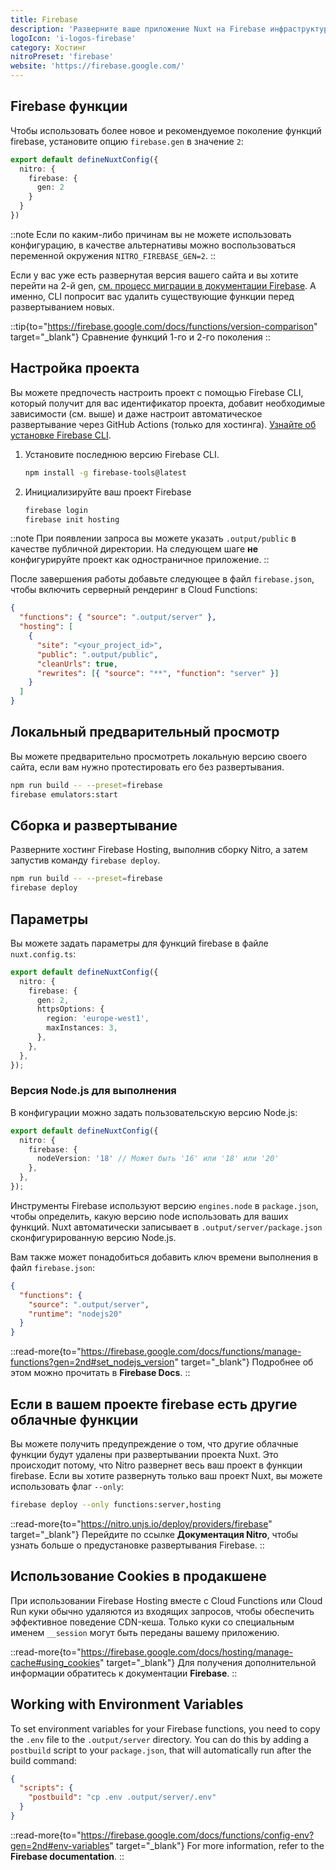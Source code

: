 ```yaml
---
title: Firebase
description: 'Разверните ваше приложение Nuxt на Firebase инфраструктуре.'
logoIcon: 'i-logos-firebase'
category: Хостинг
nitroPreset: 'firebase'
website: 'https://firebase.google.com/'
---
```


## Firebase функции

Чтобы использовать более новое и рекомендуемое поколение функций firebase, установите опцию `firebase.gen` в значение `2`:

```ts [nuxt.config.ts]
export default defineNuxtConfig({
  nitro: {
    firebase: {
      gen: 2
    }
  }
})
```

::note
Если по каким-либо причинам вы не можете использовать конфигурацию, в качестве альтернативы можно воспользоваться переменной окружения `NITRO_FIREBASE_GEN=2`.
::

Если у вас уже есть развернутая версия вашего сайта и вы хотите перейти на 2-й gen, [см. процесс миграции в документации Firebase](https://firebase.google.com/docs/functions/2nd-gen-upgrade). А именно, CLI попросит вас удалить существующие функции перед развертыванием новых.

::tip{to="https://firebase.google.com/docs/functions/version-comparison" target="_blank"}
Сравнение функций 1-го и 2-го поколения
::

## Настройка проекта

Вы можете предпочесть настроить проект с помощью Firebase CLI, который получит для вас идентификатор проекта, добавит необходимые зависимости (см. выше) и даже настроит автоматическое развертывание через GitHub Actions (только для хостинга). [Узнайте об установке Firebase CLI](https://firebase.google.com/docs/cli#windows-npm).

1. Установите последнюю версию Firebase CLI.

    ```bash [Terminal]
    npm install -g firebase-tools@latest
    ```

2. Инициализируйте ваш проект Firebase

    ```bash [Terminal]
    firebase login
    firebase init hosting
    ```

::note
При появлении запроса вы можете указать `.output/public` в качестве публичной директории. На следующем шаге **не** конфигурируйте проект как одностраничное приложение.
::

После завершения работы добавьте следующее в файл `firebase.json`, чтобы включить серверный рендеринг в Cloud Functions:

```json [firebase.json]
{
  "functions": { "source": ".output/server" },
  "hosting": [
    {
      "site": "<your_project_id>",
      "public": ".output/public",
      "cleanUrls": true,
      "rewrites": [{ "source": "**", "function": "server" }]
    }
  ]
}
```

## Локальный предварительный просмотр

Вы можете предварительно просмотреть локальную версию своего сайта, если вам нужно протестировать его без развертывания.

```bash
npm run build -- --preset=firebase
firebase emulators:start
```

## Сборка и развертывание

Разверните хостинг Firebase Hosting, выполнив сборку Nitro, а затем запустив команду `firebase deploy`.

```bash
npm run build -- --preset=firebase
firebase deploy
```

## Параметры

Вы можете задать параметры для функций firebase в файле `nuxt.config.ts`:

```ts [nuxt.config.ts]
export default defineNuxtConfig({
  nitro: {
    firebase: {
      gen: 2,
      httpsOptions: {
        region: 'europe-west1',
        maxInstances: 3,
      },
    },
  },
});
```

### Версия Node.js для выполнения

В конфигурации можно задать пользовательскую версию Node.js:

```ts [nuxt.config.ts]
export default defineNuxtConfig({
  nitro: {
    firebase: {
      nodeVersion: '18' // Может быть '16' или '18' или '20'
    },
  },
});
```

Инструменты Firebase используют версию `engines.node` в `package.json`, чтобы определить, какую версию node использовать для ваших функций. Nuxt автоматически записывает в `.output/server/package.json` сконфигурированную версию Node.js.

Вам также может понадобиться добавить ключ времени выполнения в файл `firebase.json`:

```json [firebase.json]
{
  "functions": {
    "source": ".output/server",
    "runtime": "nodejs20"
  }
}
```

::read-more{to="https://firebase.google.com/docs/functions/manage-functions?gen=2nd#set_nodejs_version" target="_blank"}
Подробнее об этом можно прочитать в **Firebase Docs**.
::

## Если в вашем проекте firebase есть другие облачные функции

Вы можете получить предупреждение о том, что другие облачные функции будут удалены при развертывании проекта Nuxt. Это происходит потому, что Nitro развернет весь ваш проект в функции firebase. Если вы хотите развернуть только ваш проект Nuxt, вы можете использовать флаг `--only`:

```bash
firebase deploy --only functions:server,hosting
```

::read-more{to="https://nitro.unjs.io/deploy/providers/firebase" target="_blank"}
Перейдите по ссылке **Документация Nitro**, чтобы узнать больше о предустановке развертывания Firebase.
::

## Использование Cookies в продакшене

При использовании Firebase Hosting вместе с Cloud Functions или Cloud Run куки обычно удаляются из входящих запросов, чтобы обеспечить эффективное поведение CDN-кеша. Только куки со специальным именем `__session` могут быть переданы вашему приложению.

::read-more{to="https://firebase.google.com/docs/hosting/manage-cache#using_cookies" target="\_blank"}
Для получения дополнительной информации обратитесь к документации **Firebase**.
::

## Working with Environment Variables

To set environment variables for your Firebase functions, you need to copy the `.env` file to the `.output/server` directory.
You can do this by adding a `postbuild` script to your `package.json`, that will automatically run after the build command:

```json [package.json]
{
  "scripts": {
    "postbuild": "cp .env .output/server/.env"
  }
}
```

::read-more{to="https://firebase.google.com/docs/functions/config-env?gen=2nd#env-variables" target="\_blank"}
For more information, refer to the **Firebase documentation**.
::